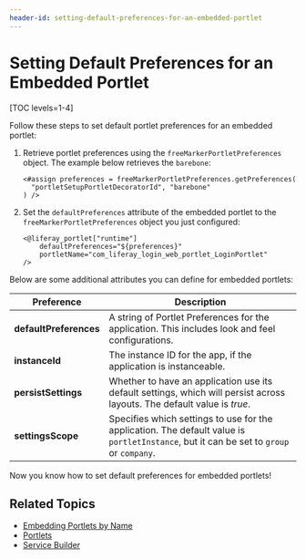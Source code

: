 ```yaml
---
header-id: setting-default-preferences-for-an-embedded-portlet
---
```


# Setting Default Preferences for an Embedded Portlet

[TOC levels=1-4]

Follow these steps to set default portlet preferences for an embedded portlet:

1.  Retrieve portlet preferences using the `freeMarkerPortletPreferences` 
    object. The example below retrieves the `barebone`:

    ```markup
    <#assign preferences = freeMarkerPortletPreferences.getPreferences(
      "portletSetupPortletDecoratorId", "barebone"
    ) />
     ```
 
2.  Set the `defaultPreferences` attribute of the embedded portlet to the 
    `freeMarkerPortletPreferences` object you just configured:

    ```markup
    <@liferay_portlet["runtime"]
        defaultPreferences="${preferences}"
        portletName="com_liferay_login_web_portlet_LoginPortlet"
    />
    ```

Below are some additional attributes you can define for embedded portlets:

| Preference | Description |
| --- | --- |
| **defaultPreferences** | A string of Portlet Preferences for the application. This includes look and feel configurations. |
| **instanceId** | The instance ID for the app, if the application is instanceable. |
| **persistSettings** | Whether to have an application use its default settings, which will persist across layouts. The default value is *true*. |
| **settingsScope** | Specifies which settings to use for the application. The default value is `portletInstance`, but it can be set to `group` or `company`. |

Now you know how to set default preferences for embedded portlets! 

## Related Topics

- [Embedding Portlets by Name](/docs/7-2/frameworks/-/knowledge_base/f/embedding-a-portlet-by-portlet-name)
- [Portlets](/docs/7-2/frameworks/-/knowledge_base/f/portlets)
- [Service Builder](/docs/7-2/appdev/-/knowledge_base/a/service-builder)
